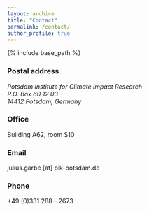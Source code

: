 ```yaml
---
layout: archive
title: "Contact"
permalink: /contact/
author_profile: true
---
```


{% include base_path %}

### Postal address
<address>
Potsdam Institute for Climate Impact Research<br />
P.O. Box 60 12 03<br />
14412 Potsdam, Germany
</address>

### Office
Building A62, room S10

### Email
julius.garbe [at] pik-potsdam.de

### Phone
+49 (0)331 288 - 2673